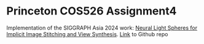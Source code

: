 # Princeton COS526 Assignment4
Implementation of the SIGGRAPH Asia 2024 work: [Neural Light Spheres for Implicit Image Stitching and View Synthesis](https://light.princeton.edu/publication/neuls/).
[Link](https://github.com/princeton-computational-imaging/NeuLS/tree/main) to Github repo
